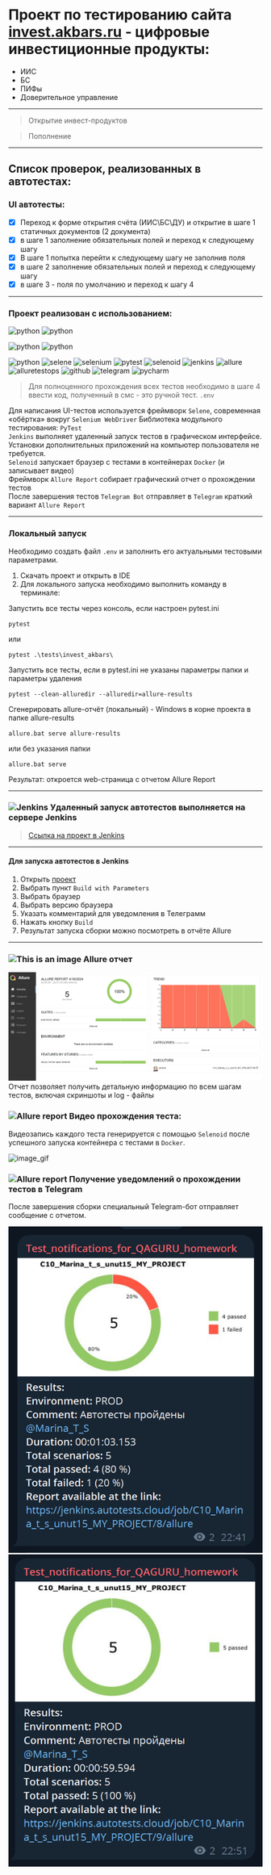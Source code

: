 # Проект по тестированию сайта [invest.akbars.ru](https://invest.akbars.ru/) - цифровые инвестиционные продукты:
- ИИС
- БС
- ПИФы
- Доверительное управление
----
> Открытие инвест-продуктов  

> Пополнение

----

## Список проверок, реализованных в автотестах:

### UI автотесты:

- [x] Переход к форме открытия счёта (ИИС\БС\ДУ) и открытие в шаге 1 статичных документов (2 документа)
- [x] в шаге 1 заполнение обязательных полей и переход к следующему шагу
- [x] В шаге 1 попытка перейти к следующему шагу не заполнив поля
- [x] в шаге 2 заполнение обязательных полей и переход к следующему шагу
- [x] в шаге 3 - поля по умолчанию и переход к шагу 4

----

### Проект реализован с использованием:

<p align="left">
<img width="24px" title="python" src="https://github.com/temirkhanovams/temirkhanovams/tree/main/icons/python.png" />
<img width="24px" title="python" src="../main/icons/python.png" />
</p>


![python](https://github.com/temirkhanovams/temirkhanovams/tree/main/icons/python.png)
![python](/../main/icons/python.png)

<img width="5%" title="python" src="https://github.com/temirkhanovams/temirkhanovams/tree/main/icons/python.png" />
<img width="5%" title="selene" src="https://github.com/temirkhanovams/temirkhanovams/tree/main/icons/selene.png">
<img width="5%" title="selenium" src="https://github.com/temirkhanovams/temirkhanovams/tree/main/icons/selenium.png">
<img width="5%" title="pytest" src="https://github.com/temirkhanovams/temirkhanovams/tree/main/icons/pytest.png">
<img width="5%" title="selenoid" src="https://github.com/temirkhanovams/temirkhanovams/tree/main/icons/selenoid.png">
<img width="5%" title="jenkins" src="https://github.com/temirkhanovams/temirkhanovams/tree/main/icons/jenkins.png">
<img width="5%" title="allure" src="https://github.com/temirkhanovams/temirkhanovams/tree/main/icons/allure_report.png">
<img width="5%" title="alluretestops" src="https://github.com/temirkhanovams/temirkhanovams/tree/main/icons/allure_testops.png">
<img width="5%" title="github" src="https://github.com/temirkhanovams/temirkhanovams/tree/main/icons/github.png"> 
<img width="5%" title="telegram" src="https://github.com/temirkhanovams/temirkhanovams/tree/main/icons/telegram.png">  
<img width="5%" title="pycharm" src="https://github.com/temirkhanovams/temirkhanovams/tree/main/icons/pycharml.png">


> Для полноценного прохождения всех тестов необходимо в шаге 4 ввести код, полученный в смс - это ручной тест.
`.env`
>
Для написания UI-тестов используется фреймворк `Selene`, современная «обёртка» вокруг `Selenium WebDriver`
Библиотека модульного тестирования: `PyTest`  
`Jenkins` выполняет удаленный запуск тестов в графическом интерфейсе. Установки дополнительных приложений на компьютер
пользователя не требуется.  
`Selenoid` запускает браузер с тестами в контейнерах `Docker` (и записывает видео)  
Фреймворк `Allure Report` собирает графический отчет о прохождении тестов  
После завершения тестов `Telegram Bot` отправляет в `Telegram` краткий вариант `Allure Report`

----

### Локальный запуск

Необходимо создать файл `.env` и заполнить его актуальными тестовыми параметрами.

1) Скачать проект и открыть в IDE
2) Для локального запуска необходимо выполнить команду в терминале:

Запустить все тесты через консоль, если настроен pytest.ini

```commandline
pytest
```
или
```commandline
pytest .\tests\invest_akbars\ 
```
Запустить все тесты, если в pytest.ini не указаны параметры папки и параметры удаления
```commandline
pytest --clean-alluredir --alluredir=allure-results
```
Сгенерировать allure-отчёт (локальный) - Windows в корне проекта в папке allure-results
```commandline
allure.bat serve allure-results
```
или без указания папки
```commandline
allure.bat serve
```

Результат: откроется web-страница с отчетом Allure Report

----

### <img width="3%" title="Jenkins" src="https://cdn.jsdelivr.net/gh/devicons/devicon@latest/icons/jenkins/jenkins-original.svg"> Удаленный запуск автотестов выполняется на сервере Jenkins

> <a target="_blank" href="https://jenkins.autotests.cloud/job/C10_Marina_t_s_unut15_MY_PROJECT">Ссылка на проект в
> Jenkins</a>

----


#### Для запуска автотестов в Jenkins

1. Открыть <a target="_blank" href="https://jenkins.autotests.cloud/job/C10_Marina_t_s_unut15_MY_PROJECT">проект</a>
2. Выбрать пункт `Build with Parameters`
3. Выбрать браузер
4. Выбрать версию браузера
4. Указать комментарий для уведомления в Телеграмм
5. Нажать кнопку `Build`
6. Результат запуска сборки можно посмотреть в отчёте Allure



----
### ![This is an image](https://github.com/temirkhanovams/temirkhanovams/tree/main/icons/allure_report.png) Allure отчет

![image_Allure_Report_test](images/Allure_Report_test.png)
Отчет позволяет получить детальную информацию по всем шагам тестов, включая скриншоты и log - файлы


### <img width="3%" title="Allure report" src="https://github.com/temirkhanovams/temirkhanovams/tree/main/icons/selenoid.png"> Видео прохождения теста:

Видеозапись каждого теста генерируется с помощью `Selenoid` после успешного запуска контейнера c тестами в `Docker`.

![image_gif](https://github.com/temirkhanovams/temirkhanovams/tree/main/video/step3.gif)

### <img width="3%" title="Allure report" src="https://github.com/temirkhanovams/temirkhanovams/tree/main/icons/telegram.png"> Получение уведомлений о прохождении тестов в Telegram

После завершения сборки специальный Telegram-бот отправляет сообщение с отчетом.

![image](/images/telegram_report_1.png)
![image](/images/telegram_report_2.png)

